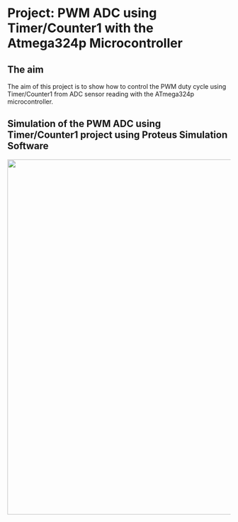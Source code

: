 # Project: PWM ADC using Timer/Counter1 with the Atmega324p Microcontroller

## The aim
The aim of this project is to show how to control the PWM duty cycle using Timer/Counter1 from ADC sensor reading with the ATmega324p microcontroller.

## Simulation of the PWM ADC using Timer/Counter1 project using Proteus Simulation Software
<img src="https://github.com/user-attachments/assets/e6886cf7-60e2-4964-bf35-997ff9bb6958" width="800">
